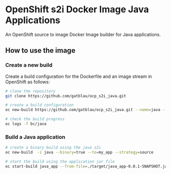 # OpenShift s2i Docker Image Java Applications

An OpenShift source to image Docker Image builder for Java applications.

## How to use the image

### Create a new build

Create a build configuration for the Dockerfile and an image stream in OpenShift as follows:

```bash
# clone the repository
git clone https://github.com/gatblau/ocp_s2i_java.git

# create a build configuration
oc new-build https://github.com/gatblau/ocp_s2i_java.git --name=java --to=java --strategy=docker -n myproject

# check the build progress
oc logs -f bc/java
```

### Build a Java application

```bash
# create a binary build using the java s2i
oc new-build  -i java --binary=true --to=my_app --strategy=source

# start the build using the application jar file
oc start-build java_app --from-file=./target/java_app-0.0.1-SNAPSHOT.jar --follow
```

